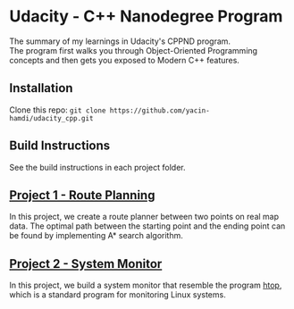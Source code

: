 # Udacity - C++ Nanodegree Program

The summary of my learnings in Udacity's CPPND program.  
The program first walks you through Object-Oriented Programming concepts and then gets you exposed to Modern C++ features.

## Installation

Clone this repo: `git clone https://github.com/yacin-hamdi/udacity_cpp.git`

## Build Instructions

See the build instructions in each project folder.

## [Project 1 - Route Planning](https://github.com/yacin-hamdi/udacity_cpp/tree/main/1-CppND-Route-Planning)

In this project, we create a route planner between two points on real map data. The optimal path between the starting point and the ending point can be found by implementing A* search algorithm.

## [Project 2 - System Monitor](https://github.com/yacin-hamdi/udacity_cpp/tree/main/project-2-system_monitoring)

In this project, we build a system monitor that resemble the program [htop](https://htop.dev/), which is a standard program for monitoring Linux systems.
